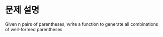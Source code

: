 # 문제 설명

Given n pairs of parentheses, write a function to generate all combinations of well-formed parentheses.

